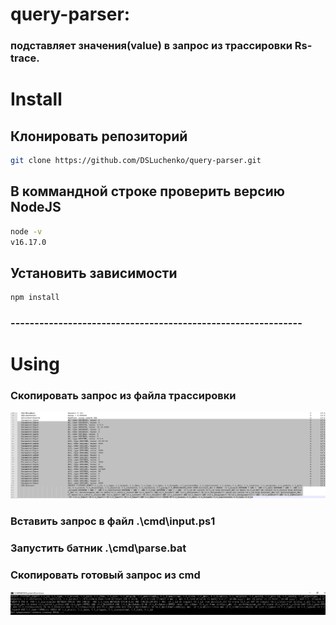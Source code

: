 # query-parser: 
### подставляет значения(value) в запрос из трассировки Rs-trace.

# Install
## Клонировать репозиторий
```sh
git clone https://github.com/DSLuchenko/query-parser.git
```
## В коммандной строке проверить версию NodeJS 
```sh
node -v
v16.17.0
```
## Установить зависимости
```sh
npm install
```

### -------------------------------------------------------------

# Using
### Скопировать запрос из файла трассировки
<p align='center'>
<img src='https://github.com/DSLuchenko/query-parser/blob/main/img/1.jpg?raw=true' width='1280' alt='Build errors'>
</p>

### Вставить запрос в файл .\cmd\input.ps1 

### Запустить батник .\cmd\parse.bat

### Скопировать готовый запрос из cmd
<p align='center'>
<img src='https://github.com/DSLuchenko/query-parser/blob/main/img/2.jpg?raw=true' width='1280' alt='Build errors'>
</p>







